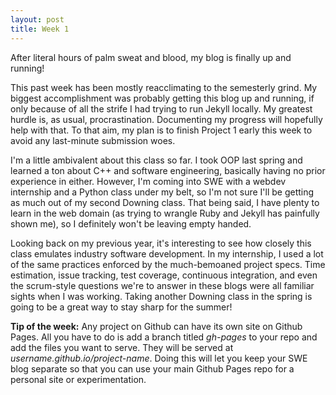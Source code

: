 ```yaml
---
layout: post
title: Week 1
---
```


After literal hours of palm sweat and blood, my blog is finally up and running!

This past week has been mostly reacclimating to the semesterly grind. My biggest accomplishment was probably getting this blog up and running, if only because of all the strife I had trying to run Jekyll locally. My greatest hurdle is, as usual, procrastination. Documenting my progress will hopefully help with that. To that aim, my plan is to finish Project 1 early this week to avoid any last-minute submission woes.

I'm a little ambivalent about this class so far. I took OOP last spring and learned a ton about C++ and software engineering, basically having no prior experience in either. However, I'm coming into SWE with a webdev internship and a Python class under my belt, so I'm not sure I'll be getting as much out of my second Downing class. That being said, I have plenty to learn in the web domain (as trying to wrangle Ruby and Jekyll has painfully shown me), so I definitely won't be leaving empty handed.

Looking back on my previous year, it's interesting to see how closely this class emulates industry software development. In my internship, I used a lot of the same practices enforced by the much-bemoaned project specs. Time estimation, issue tracking, test coverage, continuous integration, and even the scrum-style questions we're to answer in these blogs were all familiar sights when I was working. Taking another Downing class in the spring is going to be a great way to stay sharp for the summer!

**Tip of the week:** Any project on Github can have its own site on Github Pages. All you have to do is add a branch titled *gh-pages* to your repo and add the files you want to serve. They will be served at *username.github.io/project-name*. Doing this will let you keep your SWE blog separate so that you can use your main Github Pages repo for a personal site or experimentation.
